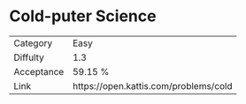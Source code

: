 # Cold-puter Science

<table>
    <tr>
        <td>Category</td>
        <td>Easy</td>
    </tr>
    <tr>
        <td>Diffulty</td>
        <td>1.3</td>
    </tr>
    <tr>
        <td>Acceptance</td>
        <td>59.15 %</td>
    </tr>
    <tr>
        <td>Link</td>
        <td>https://open.kattis.com/problems/cold</td>
    </tr>
</table>
